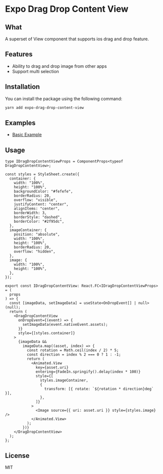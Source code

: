 # Expo Drag Drop Content View

## What

A superset of View component that supports ios drag and drop feature.

## Features

- Ability to drag and drop image from other apps
- Support multi selection

## Installation

You can install the package using the following command:

```sh
yarn add expo-drag-drop-content-view
```

## Examples

- [Basic Example](./example/App.tsx)

## Usage

```tsx
type IDragDropContentViewProps = ComponentProps<typeof DragDropContentView>;

const styles = StyleSheet.create({
  container: {
    width: "100%",
    height: "100%",
    backgroundColor: "#fefefe",
    borderRadius: 20,
    overflow: "visible",
    justifyContent: "center",
    alignItems: "center",
    borderWidth: 3,
    borderStyle: "dashed",
    borderColor: "#2f95dc",
  },
  imageContainer: {
    position: "absolute",
    width: "100%",
    height: "100%",
    borderRadius: 20,
    overflow: "hidden",
  },
  image: {
    width: "100%",
    height: "100%",
  },
});

export const IDragDropContentView: React.FC<IDragDropContentViewProps> = (
  props
) => {
  const [imageData, setImageData] = useState<OnDropEvent[] | null>(null);
  return (
    <DragDropContentView
      onDropEvent={(event) => {
        setImageData(event.nativeEvent.assets);
      }}
      style={[styles.container]}
    >
      {imageData &&
        imageData.map((asset, index) => {
          const rotation = Math.ceil(index / 2) * 5;
          const direction = index % 2 === 0 ? 1 : -1;
          return (
            <Animated.View
              key={asset.uri}
              entering={FadeIn.springify().delay(index * 100)}
              style={[
                styles.imageContainer,
                {
                  transform: [{ rotate: `${rotation * direction}deg` }],
                },
              ]}
            >
              <Image source={{ uri: asset.uri }} style={styles.image} />
            </Animated.View>
          );
        })}
    </DragDropContentView>
  );
};
```

## License

MIT
